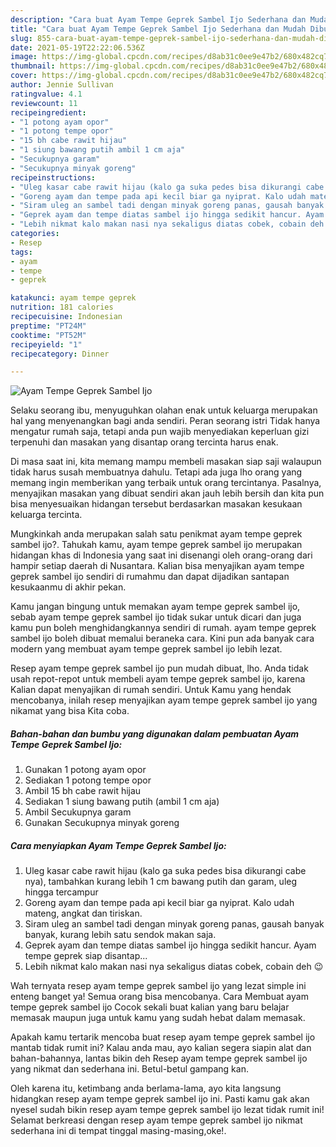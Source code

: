 ```yaml
---
description: "Cara buat Ayam Tempe Geprek Sambel Ijo Sederhana dan Mudah Dibuat"
title: "Cara buat Ayam Tempe Geprek Sambel Ijo Sederhana dan Mudah Dibuat"
slug: 855-cara-buat-ayam-tempe-geprek-sambel-ijo-sederhana-dan-mudah-dibuat
date: 2021-05-19T22:22:06.536Z
image: https://img-global.cpcdn.com/recipes/d8ab31c0ee9e47b2/680x482cq70/ayam-tempe-geprek-sambel-ijo-foto-resep-utama.jpg
thumbnail: https://img-global.cpcdn.com/recipes/d8ab31c0ee9e47b2/680x482cq70/ayam-tempe-geprek-sambel-ijo-foto-resep-utama.jpg
cover: https://img-global.cpcdn.com/recipes/d8ab31c0ee9e47b2/680x482cq70/ayam-tempe-geprek-sambel-ijo-foto-resep-utama.jpg
author: Jennie Sullivan
ratingvalue: 4.1
reviewcount: 11
recipeingredient:
- "1 potong ayam opor"
- "1 potong tempe opor"
- "15 bh cabe rawit hijau"
- "1 siung bawang putih ambil 1 cm aja"
- "Secukupnya garam"
- "Secukupnya minyak goreng"
recipeinstructions:
- "Uleg kasar cabe rawit hijau (kalo ga suka pedes bisa dikurangi cabe nya), tambahkan kurang lebih 1 cm bawang putih dan garam, uleg hingga tercampur"
- "Goreng ayam dan tempe pada api kecil biar ga nyiprat. Kalo udah mateng, angkat dan tiriskan."
- "Siram uleg an sambel tadi dengan minyak goreng panas, gausah banyak banyak, kurang lebih satu sendok makan saja."
- "Geprek ayam dan tempe diatas sambel ijo hingga sedikit hancur. Ayam tempe geprek siap disantap..."
- "Lebih nikmat kalo makan nasi nya sekaligus diatas cobek, cobain deh 😉"
categories:
- Resep
tags:
- ayam
- tempe
- geprek

katakunci: ayam tempe geprek 
nutrition: 181 calories
recipecuisine: Indonesian
preptime: "PT24M"
cooktime: "PT52M"
recipeyield: "1"
recipecategory: Dinner

---
```



![Ayam Tempe Geprek Sambel Ijo](https://img-global.cpcdn.com/recipes/d8ab31c0ee9e47b2/680x482cq70/ayam-tempe-geprek-sambel-ijo-foto-resep-utama.jpg)

Selaku seorang ibu, menyuguhkan olahan enak untuk keluarga merupakan hal yang menyenangkan bagi anda sendiri. Peran seorang istri Tidak hanya mengatur rumah saja, tetapi anda pun wajib menyediakan keperluan gizi terpenuhi dan masakan yang disantap orang tercinta harus enak.

Di masa  saat ini, kita memang mampu membeli masakan siap saji walaupun tidak harus susah membuatnya dahulu. Tetapi ada juga lho orang yang memang ingin memberikan yang terbaik untuk orang tercintanya. Pasalnya, menyajikan masakan yang dibuat sendiri akan jauh lebih bersih dan kita pun bisa menyesuaikan hidangan tersebut berdasarkan masakan kesukaan keluarga tercinta. 



Mungkinkah anda merupakan salah satu penikmat ayam tempe geprek sambel ijo?. Tahukah kamu, ayam tempe geprek sambel ijo merupakan hidangan khas di Indonesia yang saat ini disenangi oleh orang-orang dari hampir setiap daerah di Nusantara. Kalian bisa menyajikan ayam tempe geprek sambel ijo sendiri di rumahmu dan dapat dijadikan santapan kesukaanmu di akhir pekan.

Kamu jangan bingung untuk memakan ayam tempe geprek sambel ijo, sebab ayam tempe geprek sambel ijo tidak sukar untuk dicari dan juga kamu pun boleh menghidangkannya sendiri di rumah. ayam tempe geprek sambel ijo boleh dibuat memalui beraneka cara. Kini pun ada banyak cara modern yang membuat ayam tempe geprek sambel ijo lebih lezat.

Resep ayam tempe geprek sambel ijo pun mudah dibuat, lho. Anda tidak usah repot-repot untuk membeli ayam tempe geprek sambel ijo, karena Kalian dapat menyajikan di rumah sendiri. Untuk Kamu yang hendak mencobanya, inilah resep menyajikan ayam tempe geprek sambel ijo yang nikamat yang bisa Kita coba.

<!--inarticleads1-->

##### Bahan-bahan dan bumbu yang digunakan dalam pembuatan Ayam Tempe Geprek Sambel Ijo:

1. Gunakan 1 potong ayam opor
1. Sediakan 1 potong tempe opor
1. Ambil 15 bh cabe rawit hijau
1. Sediakan 1 siung bawang putih (ambil 1 cm aja)
1. Ambil Secukupnya garam
1. Gunakan Secukupnya minyak goreng




<!--inarticleads2-->

##### Cara menyiapkan Ayam Tempe Geprek Sambel Ijo:

1. Uleg kasar cabe rawit hijau (kalo ga suka pedes bisa dikurangi cabe nya), tambahkan kurang lebih 1 cm bawang putih dan garam, uleg hingga tercampur
1. Goreng ayam dan tempe pada api kecil biar ga nyiprat. Kalo udah mateng, angkat dan tiriskan.
1. Siram uleg an sambel tadi dengan minyak goreng panas, gausah banyak banyak, kurang lebih satu sendok makan saja.
1. Geprek ayam dan tempe diatas sambel ijo hingga sedikit hancur. Ayam tempe geprek siap disantap...
1. Lebih nikmat kalo makan nasi nya sekaligus diatas cobek, cobain deh 😉




Wah ternyata resep ayam tempe geprek sambel ijo yang lezat simple ini enteng banget ya! Semua orang bisa mencobanya. Cara Membuat ayam tempe geprek sambel ijo Cocok sekali buat kalian yang baru belajar memasak maupun juga untuk kamu yang sudah hebat dalam memasak.

Apakah kamu tertarik mencoba buat resep ayam tempe geprek sambel ijo mantab tidak rumit ini? Kalau anda mau, ayo kalian segera siapin alat dan bahan-bahannya, lantas bikin deh Resep ayam tempe geprek sambel ijo yang nikmat dan sederhana ini. Betul-betul gampang kan. 

Oleh karena itu, ketimbang anda berlama-lama, ayo kita langsung hidangkan resep ayam tempe geprek sambel ijo ini. Pasti kamu gak akan nyesel sudah bikin resep ayam tempe geprek sambel ijo lezat tidak rumit ini! Selamat berkreasi dengan resep ayam tempe geprek sambel ijo nikmat sederhana ini di tempat tinggal masing-masing,oke!.


